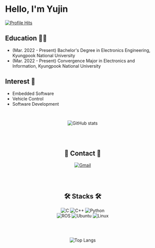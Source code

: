 
  
# Hello, I'm Yujin

<!-- Profile hits -->
<a href="https://hits.seeyoufarm.com">
  <img src="https://hits.seeyoufarm.com/api/count/incr/badge.svg?url=https%3A%2F%2Fgithub.com%2Feuzin3&count_bg=%23C4B3E0&title_bg=%23555555&icon=badoo.svg&icon_color=%23E7E7E7&title=hits&edge_flat=false" alt="Profile Hits">
</a>

## Education 👩‍💻
- (Mar. 2022 - Present) Bachelor's Degree in Electronics Engineering, Kyungpook National University
- (Mar. 2022 - Present) Convergence Major in Electronics and Information, Kyungpook National University


## Interest 👀
- Embedded Software
- Vehicle Control
- Software Development

<br>

<div align="center">

<!-- GitHub Stats -->

![GitHub stats](https://github-readme-stats.vercel.app/api?username=Yujinlee&count_private=true&show_icons=true&theme=solarized-light)

<br><br>

## 🐰 Contact 🐰

<a href="mailto:reasonjin7@gmail.com">
  <img src="https://img.shields.io/badge/reasonjin7@gmail.com-D14836?style=flat-square&logo=gmail&logoColor=white" alt="Gmail">
</a>

<br><br>

## 🛠 Stacks 🛠

<img src="https://img.shields.io/badge/c-A8B9CC?style=flat-square&logo=c&logoColor=white" alt="C">
<img src="https://img.shields.io/badge/c++-00599C?style=flat-square&logo=c%2B%2B&logoColor=white" alt="C++">
<img src="https://img.shields.io/badge/Python-3776AB?style=flat-square&logo=Python&logoColor=white" alt="Python">
<br>
<img src="https://img.shields.io/badge/ROS-22314E?style=flat-square&logo=ROS&logoColor=white" alt="ROS">
<img src="https://img.shields.io/badge/Ubuntu-E95420?style=flat-square&logo=Ubuntu&logoColor=white" alt="Ubuntu">
<img src="https://img.shields.io/badge/linux-FCC624?style=flat-square&logo=linux&logoColor=black" alt="Linux">

<br><br>

<!-- Top Languages -->
![Top Langs](https://github-readme-stats.vercel.app/api/top-langs/?username=euzin3&layout=compact)

<br><br>

</div>
